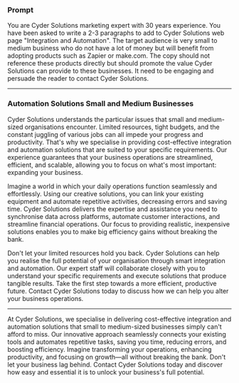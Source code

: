### Prompt
You are Cyder Solutions marketing expert with 30 years experience. You have been asked to write a 2-3 paragraphs to add to Cyder Solutions web page "Integration and Automation". The target audience is very small to medium business who do not have a lot of money but will benefit from adopting products such as Zapier or make.com. The copy should not reference these products directly but should promote the value Cyder Solutions can provide to these businesses. It need to be engaging and persuade the reader to contact Cyder Solutions. 


---
### Automation Solutions Small and Medium Businesses  
  
Cyder Solutions understands the particular issues that small and medium-sized organisations encounter. Limited resources, tight budgets, and the constant juggling of various jobs can all impede your progress and productivity. That's why we specialise in providing cost-effective integration and automation solutions that are suited to your specific requirements. Our experience guarantees that your business operations are streamlined, efficient, and scalable, allowing you to focus on what's most important: expanding your business.

Imagine a world in which your daily operations function seamlessly and effortlessly. Using our creative solutions, you can link your existing equipment and automate repetitive activities, decreasing errors and saving time. Cyder Solutions delivers the expertise and assistance you need to synchronise data across platforms, automate customer interactions, and streamline financial operations. Our focus to providing realistic, inexpensive solutions enables you to make big efficiency gains without breaking the bank.

Don't let your limited resources hold you back. Cyder Solutions can help you realise the full potential of your organisation through smart integration and automation. Our expert staff will collaborate closely with you to understand your specific requirements and execute solutions that produce tangible results. Take the first step towards a more efficient, productive future. Contact Cyder Solutions today to discuss how we can help you alter your business operations.

---
At Cyder Solutions, we specialise in delivering cost-effective integration and automation solutions that small to medium-sized businesses simply can't afford to miss. Our innovative approach seamlessly connects your existing tools and automates repetitive tasks, saving you time, reducing errors, and boosting efficiency. Imagine transforming your operations, enhancing productivity, and focusing on growth—all without breaking the bank. Don't let your business lag behind. Contact Cyder Solutions today and discover how easy and essential it is to unlock your business's full potential.
